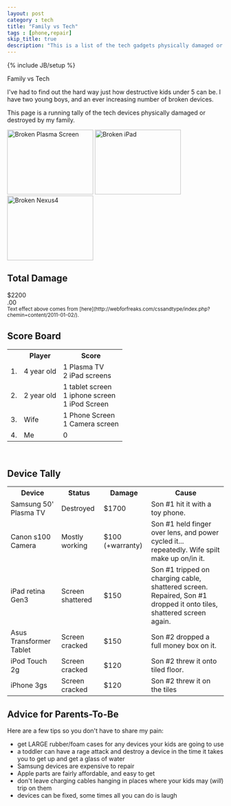 ```yaml
---
layout: post
category : tech
title: "Family vs Tech"
tags : [phone,repair]
skip_title: true
description: "This is a list of the tech gadgets physically damaged or destroyed by my wife and kids."
---
```

{% include JB/setup %}
<!--more-->

<div class="fancyHeading">
<canvas id="c"></canvas>
<div id="fancyText">Family vs Tech</div>
</div>

I've had to find out the hard way just how destructive kids under 5 can be. I have two young boys, and an ever increasing number of broken devices.

This page is a running tally of the tech devices physically damaged or destroyed by my family.

<a class="fancybox" rel="group" href="{{ site.url }}/assets/images/broken/broken01.jpg" title="That WAS a nice plasma screen."><img src="{{ site.url }}/assets/images/broken/sm_broken01.jpg" style="width:200px;height:150px;" class="img-responsive img-thumbnail inline" alt="Broken Plasma Screen" /></a>
<a class="fancybox" rel="group" href="{{ site.url }}/assets/images/broken/broken02.jpg" title="This iPad HAD a retina display."><img src="{{ site.url }}/assets/images/broken/sm_broken02.jpg" style="width:200px;height:150px;" class="img-responsive img-thumbnail inline" alt="Broken iPad" /></a>
<a class="fancybox" rel="group" href="{{ site.url }}/assets/images/broken/broken03.jpg" title="Nexus 4 - surprisingly fragile."><img src="{{ site.url }}/assets/images/broken/sm_broken03.jpg" style="width:200px;height:150px;" class="img-responsive img-thumbnail inline" alt="Broken Nexus4" /></a>

## Total Damage

<div id="totalDamage">
<div class="totalDamageAmount">$2200
  <div id="cents">.00</div>
</div>
</div>
<small>Text effect above comes from [here](http://webforfreaks.com/cssandtype/index.php?chemin=content/2011-01-02/).</small>

## Score Board

<table class="table table-striped">
<tr><th></th><th>Player</th><th>Score</th></tr>
<tr><td>1.</td><td>4 year old</td><td>1 Plasma TV<br />2 iPad screens</td></tr>
<tr><td>2.</td><td>2 year old</td><td>1 tablet screen<br />1 iphone screen<br />1 iPod Screen </td></tr>
<tr><td>3.</td><td>Wife</td><td>1 Phone Screen<br />1 Camera screen</td></tr>
<tr><td>4.</td><td>Me</td><td>0</td></tr>
</table>
<br />

## Device Tally

<table class="table table-striped table-condensed">
  <tr>
    <th>Device</th>
    <th>Status</th>
    <th>Damage</th>
    <th>Cause</th>
  </tr>
  <tr>
    <td>Samsung 50' Plasma TV</td>
    <td class="danger">Destroyed</td>
    <td>$1700</td>
    <td>Son #1 hit it with a toy phone.</td>
  </tr>
  <tr>
    <td>Canon s100 Camera</td>
    <td class="info">Mostly working</td>
    <td>$100 (+warranty)</td>
    <td>Son #1 held finger over lens, and power cycled it... repeatedly. Wife spilt make up on/in it.</td>
  </tr>
  <tr>
    <td>iPad retina Gen3</td>
    <td class="warning">Screen shattered</td>
    <td>$150</td>
    <td>Son #1 tripped on charging cable, shattered screen. Repaired, Son #1 dropped it onto tiles, shattered screen again.</td>
  </tr>
  <tr>
    <td>Asus Transformer Tablet</td>
    <td class="warning">Screen cracked</td>
    <td>$150</td>
    <td>Son #2 dropped a full money box on it.</td>
  </tr>
  <tr>
    <td>iPod Touch 2g</td>
    <td class="warning">Screen cracked</td>
    <td>$120</td>
    <td>Son #2 threw it onto tiled floor.</td>
  </tr>
  <tr>
    <td>iPhone 3gs</td>
    <td class="warning">Screen cracked</td>
    <td>$120</td>
    <td>Son #2 threw it on the tiles</td>
  </tr>
</table>

## Advice for Parents-To-Be

Here are a few tips so you don't have to share my pain:

- get LARGE rubber/foam cases for any devices your kids are going to use
- a toddler can have a rage attack and destroy a device in the time it takes you to get up and get a glass of water
- Samsung devices are expensive to repair
- Apple parts are fairly affordable, and easy to get
- don't leave charging cables hanging in places where your kids may (*will*) trip on them
- devices can be fixed, some times all you can do is laugh

<script src='/assets/themes/danny/scripts/rainChar.js' type='text/javascript'></script>
